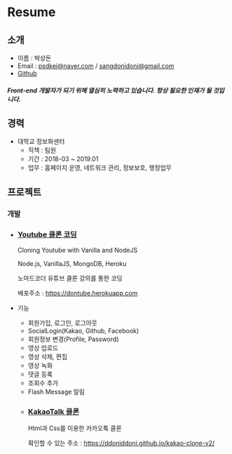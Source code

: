 # Resume

## 소개

* 이름 : 박상돈
* Email : psdkei@naver.com / sangdonidoni@gmail.com
* [Github](https://github.com/ddoniddoni)

##### Front-end 개발자가 되기 위해 열심히 노력하고 있습니다. 항상 필요한 인재가 될 것입니다.

## 경력

* 대학교 정보화센터
  - 직책 : 팀원
  - 기간 : 2018-03 ~ 2019.01
  - 업무 : 홈페이지 운영, 네트워크 관리, 정보보호, 행정업무
  
  
## 프로젝트

### 개발

* ### [Youtube 클론 코딩](https://github.com/ddoniddoni/wetube)

    Cloning Youtube with Vanilla and NodeJS
  
    Node.js, VanillaJS, MongoDB, Heroku
  
    노마드코더 유튜브 클론 강의를 통한 코딩
  
    배포주소 : https://dontube.herokuapp.com
  
* 기능
  - 회원가입, 로그인, 로그아웃
  - SocialLogin(Kakao, Github, Facebook)
  - 회원정보 변경(Profile, Password)
  - 영상 업로드
  - 영상 삭제, 편집
  - 영상 녹화
  - 댓글 등록
  - 조회수 추가
  - Flash Message 알림
  
  * ### [KakaoTalk 클론](https://github.com/ddoniddoni/kakao-clone-v2)
  
    Html과 Css를 이용한 카카오톡 클론
    
    확인할 수 있는 주소 : https://ddoniddoni.github.io/kakao-clone-v2/
  
  
